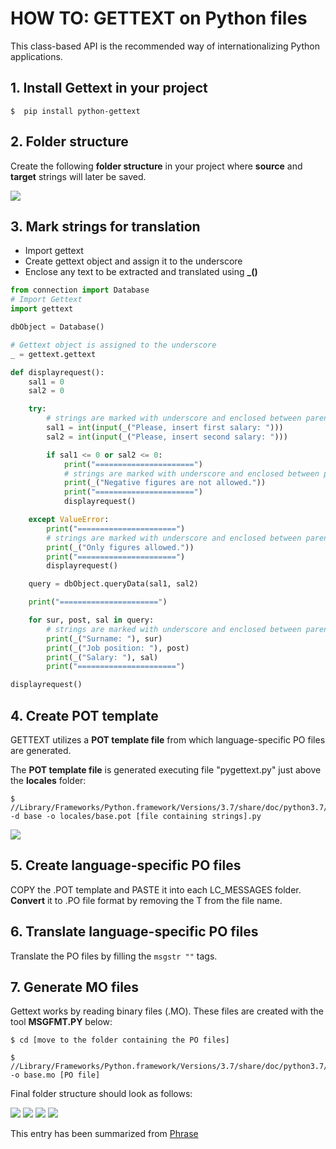 # HOW TO: GETTEXT on Python files

This class-based API is the recommended way of internationalizing Python applications. 

## 1. Install Gettext in your project

```
$  pip install python-gettext
```
## 2. Folder structure

Create the following **folder structure** in your project where **source** and **target** strings will later be saved.

<img src="https://github.com/agomezmartin/regexl10n/blob/main/assets/images/gettext_folder_structure_1.png">

## 3. Mark strings for translation
- Import gettext
- Create gettext object and assign it to the underscore
- Enclose any text to be extracted and translated using **_()**

``` Python
from connection import Database
# Import Gettext
import gettext

dbObject = Database()

# Gettext object is assigned to the underscore
_ = gettext.gettext

def displayrequest():
    sal1 = 0
    sal2 = 0

    try:
    	# strings are marked with underscore and enclosed between parentheseis _()
        sal1 = int(input(_("Please, insert first salary: ")))
        sal2 = int(input(_("Please, insert second salary: ")))

        if sal1 <= 0 or sal2 <= 0:
            print("======================")
	    	# strings are marked with underscore and enclosed between parentheseis _()
            print(_("Negative figures are not allowed."))
            print("======================")
            displayrequest()

    except ValueError:
        print("======================")
    	# strings are marked with underscore and enclosed between parentheseis _()
        print(_("Only figures allowed."))
        print("======================")
        displayrequest()

    query = dbObject.queryData(sal1, sal2)

    print("======================")

    for sur, post, sal in query:
    	# strings are marked with underscore and enclosed between parentheseis _()
        print(_("Surname: "), sur)
        print(_("Job position: "), post)
        print(_("Salary: "), sal)
        print("======================")

displayrequest()
```

## 4. Create POT template

GETTEXT utilizes a **POT template file** from which language-specific PO files are generated.

The **POT template file** is generated executing file "pygettext.py" just above the **locales** folder:

``` Commandline
$   //Library/Frameworks/Python.framework/Versions/3.7/share/doc/python3.7/examples/Tools/i18n/pygettext.py -d base -o locales/base.pot [file containing strings].py
```
<img src="https://github.com/agomezmartin/regexl10n/blob/main/assets/images/gettext_folder_structure_2.png">


## 5. Create language-specific PO files

COPY the .POT template and PASTE it into each LC_MESSAGES folder.
**Convert** it to .PO file format by removing the T from the file name.

## 6. Translate language-specific PO files

Translate the PO files by filling the `msgstr ""` tags.

## 7. Generate MO files

Gettext works by reading binary files (.MO).
These files are created with the tool **MSGFMT.PY** below:

``` Commandline
$ cd [move to the folder containing the PO files]

$   //Library/Frameworks/Python.framework/Versions/3.7/share/doc/python3.7/examples/Tools/i18n/msgfmt.py -o base.mo [PO file]
```

Final folder structure should look as follows:

<img src="https://github.com/agomezmartin/regexl10n/blob/main/assets/images/gettext_folder_structure_3.png">




<img src="https://github.com/agomezmartin/regexl10n/blob/main/assets/images/gettext_folder_structure_3.png">

<img src="https://github.com/agomezmartin/regexl10n/blob/main/assets/images/gettext_folder_structure.png">

<img src="https://github.com/agomezmartin/regexl10n/blob/main/assets/images/gettext_folder_structure.png">


This entry has been summarized from [Phrase](https://phrase.com/blog/posts/translate-python-gnu-gettext/)

